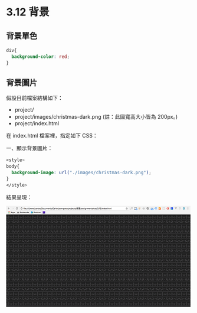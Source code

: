 # 3.12 背景

## 背景單色

```css
div{
  background-color: red;
}
```

## 背景圖片

假設目前檔案結構如下：

* project/
* project/images/christmas-dark.png  \(註：此圖寬高大小皆為 200px。\)
* project/index.html

在 index.html 檔案裡，指定如下 CSS：

一、顯示背景圖片：

```css
<style>
body{
  background-image: url("./images/christmas-dark.png");
}
</style>
```

結果呈現：

![](/assets/bg_image.png)


